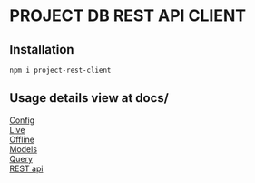 # PROJECT DB REST API CLIENT

## Installation

```
npm i project-rest-client
```

## Usage details view at docs/

[Config](https://github.com/kriit24/project-rest-client/tree/master/src/docs/config)  
[Live](https://github.com/kriit24/project-rest-client/tree/master/src/docs/live)  
[Offline](https://github.com/kriit24/project-rest-client/tree/master/src/docs/offline)  
[Models](https://github.com/kriit24/project-rest-client/tree/master/src/docs/models)    
[Query](https://github.com/kriit24/project-rest-client/tree/master/src/docs/query)  
[REST api](https://github.com/kriit24/project-rest-client/tree/master/src/docs/rest_api)    
